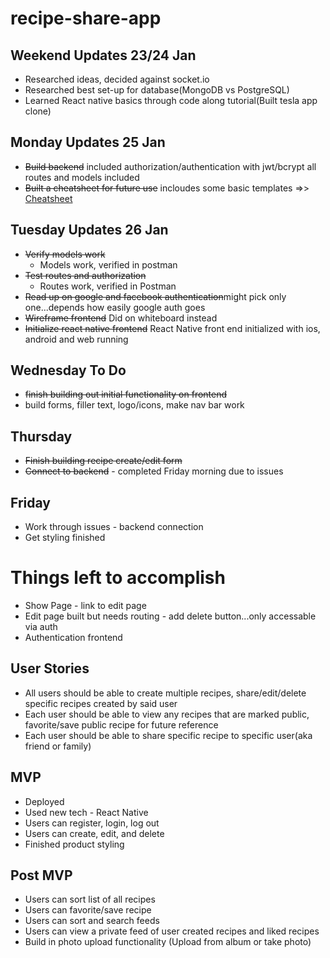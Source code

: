 # recipe-share-app

## Weekend Updates 23/24 Jan
- Researched ideas, decided against socket.io
- Researched best set-up for database(MongoDB vs PostgreSQL)
- Learned React native basics through code along tutorial(Built tesla app clone)

## Monday Updates 25 Jan
- ~~Build backend~~ included authorization/authentication with jwt/bcrypt all routes and models included
- ~~Built a cheatsheet for future use~~ incloudes some basic templates =>> [Cheatsheet](https://github.com/mdcoxe/dev-notebook/blob/main/Recipe-Sharing-App-Notes.md)

## Tuesday Updates 26 Jan
- ~~Verify models work~~
    - Models work, verified in postman
- ~~Test routes and authorization~~
    - Routes work, verified in Postman
- ~~Read up on google and facebook authentication~~might pick only one...depends how easily google auth goes
- ~~Wireframe frontend~~ Did on whiteboard instead
- ~~Initialize react native frontend~~ React Native front end initialized with ios, android and web running

## Wednesday To Do
- ~~finish building out initial functionality on frontend~~
- build forms, filler text, logo/icons, make nav bar work

## Thursday
- ~~Finish building recipe create/edit form~~
- ~~Connect to backend~~ - completed Friday morning due to issues

## Friday
- Work through issues - backend connection
- Get styling finished


# Things left to accomplish
- Show Page - link to edit page
- Edit page built but needs routing - add delete button...only accessable via auth
- Authentication frontend

## User Stories
- All users should be able to create multiple recipes, share/edit/delete specific recipes created by said user
- Each user should be able to view any recipes that are marked public, favorite/save public recipe for future reference
- Each user should be able to share specific recipe to specific user(aka friend or family)


## MVP
- Deployed
- Used new tech - React Native
- Users can register, login, log out
- Users can create, edit, and delete
- Finished product styling


## Post MVP
- Users can sort list of all recipes 
- Users can favorite/save recipe
- Users can sort and search feeds
- Users can view a private feed of user created recipes and liked recipes
- Build in photo upload functionality (Upload from album or take photo)

